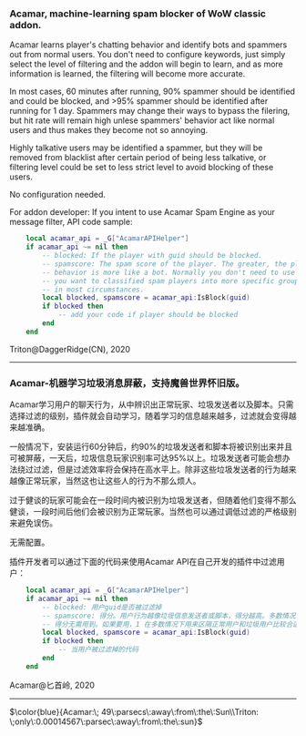 ### Acamar, machine-learning spam blocker of WoW classic addon.

Acamar learns player's chatting behavior and identify bots and spammers out from normal users. You don't need to configure keywords, just simply select the level of filtering and the addon will begin to learn, and as more information is learned, the filtering will become more accurate. 

In most cases, 60 minutes after running, 90% spammer should be identified and could be blocked, and >95% spammer should be identified after running for 1 day. Spammers may change their ways to bypass the filering, but hit rate will remain high unlese spammers' behavior act like normal users and thus makes they become not so annoying. 

Highly talkative users may be identified a spammer, but they will be removed from blacklist after certain period of being less talkative, or filtering level could be set to less strict level to avoid blocking of these users.

No configuration needed.

For addon developer: If you intent to use Acamar Spam Engine as your message filter, API code sample:

```lua
    local acamar_api = _G["AcamarAPIHelper"]
    if acamar_api ~= nil then
    	-- blocked: If the player with guid should be blocked.
    	-- spamscore: The spam score of the player. The greater, the player's 
    	-- behavior is more like a bot. Normally you don't need to use score unless 
    	-- you want to classified spam players into more specific groups. 1 is good
    	-- in most circumstances.
        local blocked, spamscore = acamar_api:IsBlock(guid)
        if blocked then
            -- add your code if player should be blocked
        end
    end
```

Triton@DaggerRidge(CN), 2020

------

### Acamar-机器学习垃圾消息屏蔽，支持魔兽世界怀旧版。

Acamar学习用户的聊天行为，从中辨识出正常玩家、垃圾发送者以及脚本。只需选择过滤的级别，插件就会自动学习，随着学习的信息越来越多，过滤就会变得越来越准确。

一般情况下，安装运行60分钟后，约90%的垃圾发送者和脚本将被识别出来并且可被屏蔽，一天后，垃圾信息玩家识别率可达95%以上。垃圾发送者可能会想办法绕过过滤，但是过滤效率将会保持在高水平上。除非这些垃圾发送者的行为越来越像正常玩家，当然这也让这些人的行为不那么烦人。

过于健谈的玩家可能会在一段时间内被识别为垃圾发送者，但随着他们变得不那么健谈，一段时间后他们会被识别为正常玩家。当然也可以通过调低过滤的严格级别来避免误伤。

无需配置。

插件开发者可以通过下面的代码来使用Acamar API在自己开发的插件中过滤用户：

```lua
    local acamar_api = _G["AcamarAPIHelper"]
    if acamar_api ~= nil then
    	-- blocked: 用户guid是否被过滤掉
    	-- spamscore: 得分。用户行为越像垃圾信息发送者或脚本，得分越高。多数情况下，
    	-- 得分无需用到。如果要用，1 在多数情况下用来区隔正常用户和垃圾用户比较合适。
        local blocked, spamscore = acamar_api:IsBlock(guid)
        if blocked then
            -- 当用户被过滤掉的代码
        end
    end
```

Acamar@匕首岭, 2020

------

$\color{blue}{Acamar:\; 49\:parsecs\:away\:from\:the\:Sun\\Triton: \;only\:0.00014567\:parsec\:away\:from\:the\:sun}$